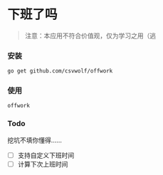 # 下班了吗

> 注意：本应用不符合价值观，仅为学习之用（逃


### 安装
```sh
go get github.com/csvwolf/offwork
```

### 使用

```
offwork
```

### Todo

挖坑不填你懂得……

- [ ] 支持自定义下班时间
- [ ] 计算下次上班时间
